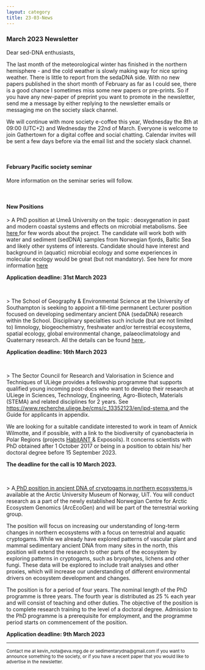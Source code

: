 ```yaml
---
layout: category
title: 23-03-News
---
```


<div class="section">
<h3 class="section-title underline">March 2023 Newsletter</h3>
</div>

<p>Dear sed-DNA enthusiasts,</p>
<div class="intro">
<p>The last month of the meteorological winter has finished in the northern hemisphere - and the cold weather is slowly making way for nice spring weather. There is little to report from the sedaDNA side. With no new papers published in the short month of February as far as I could see, there is a good chance I sometimes miss some new papers or pre-prints. So if you have any new-paper of preprint you want to promote in the newsletter, send me a message by either replying to the newsletter emails or messaging me on the society slack channel.
</p>

<p>
We will continue with more society e-coffee this year, Wednesday the 8th at 09:00 (UTC+2) and Wednesday the 22nd of March. Everyone is welcome to join Gathertown for a digital coffee and social chatting. Calendar invites will be sent a few days before via the email list and the society slack channel.
</p>

<br>
<div class="intro">
<h4 class="section-title underline">February Pacific society seminar</h4><p>

More information on the seminar series will follow.

<div class="intro">
  <br>

<h4 class="section-title underline">New Positions</h4>


<p>> A PhD position at Umeå University on the topic : deoxygenation in past and modern coastal systems and effects on microbial metabolisms. See <a href="https://ericcapo.github.io/ericcapo/category/research.html" target="_blank"><u> here </u></a> for few words about the project. The candidate will work both with water and sediment (sedDNA) samples from Norwegian fjords, Baltic Sea and likely other systems of interests. Candidate should have interest and background in (aquatic) microbial ecology and some experiences in molecular ecology would be great (but not mandatory). See here for more information
  <a href="https://www.umu.se/en/work-with-us/open-positions/phd-position-in-ecology-with-focus-on-aquatic-microbial-ecology_600714/" target="_blank"><u> here </u></a></p> 

<p><b>Application deadline: 31st March 2023</b></p>

<br>
<p>> The School of Geography & Environmental Science at the University of Southampton is seeking to appoint a fill-time permanent Lecturer position focused on developing sedimentary ancient DNA (sedaDNA) research within the School. Disciplinary specialties such include (but are not limited to) limnology, biogeochemistry, freshwater and/or terrestrial ecosystems, spatial ecology, global environmental change, palaeoclimatology and Quaternary research. All the details can be found <a href="https://jobs.soton.ac.uk/Vacancy.aspx?id=36807&forced=2" target="_blank"><u> here </u></a>.</p>
  
  <b>Application deadline: 16th March 2023</b></p>

<br>  
<p>> The Sector Council for Research and Valorisation in Science and Techniques of ULiège provides a fellowship programme that supports qualified young incoming post-docs who want to develop their research at ULiege in Sciences, Technology, Engineering, Agro-Biotech, Materials (STEMA) and related disciplines for 2 years. See <a href="https://www.recherche.uliege.be/cms/c_13352123/en/ipd-stema" target="_blank"><u> https://www.recherche.uliege.be/cms/c_13352123/en/ipd-stema </u></a> and the Guide for applicants in appendix. 

We are looking for a suitable candidate interested to work in team of Annick Wilmotte, and if possible, with a link to the biodiversity of cyanobacteria in Polar Regions (projects <a href="https://www.belspo.be/belspo/brain2-be/projects/HabitAnt_E.pdf" target="_blank"><u> HabitANT </u></a> & Exposoils). It concerns scientists with PhD obtained after 1 October 2017 or being in a position to obtain his/ her doctoral degree before 15 September 2023.</p>
  
<p><b>The deadline for the call is 10 March 2023.</b></p>
<br>  
<p>> A<a href="https://www.jobbnorge.no/en/available-jobs/job/239568/phd-fellow-in-ancient-dna-of-cryptogams-in-northern-ecosystems" target="_blank"><u> PhD position in ancient DNA of cryptogams in northern ecosystems </u></a>is available at the Arctic University Museum of Norway, UiT. You will conduct research as a part of the newly established Norwegian Centre for Arctic Ecosystem Genomics (ArcEcoGen) and will be part of the terrestrial working group.</p>

<p>The position will focus on increasing our understanding of long-term changes in northern ecosystems with a focus on terrestrial and aquatic cryptogams. While we already have explored patterns of vascular plant and mammal sedimentary ancient DNA from many sites in the north, this position will extend the research to other parts of the ecosystem by exploring patterns in cryptogams, such as bryophytes, lichens and other fungi. These data will be explored to include trait analyses and other proxies, which will increase our understanding of different environmental drivers on ecosystem development and changes.</p>

<p>The position is for a period of four years. The nominal length of the PhD programme is three years. The fourth year is distributed as 25 % each year and will consist of teaching and other duties. The objective of the position is to complete research training to the level of a doctoral degree. Admission to the PhD programme is a prerequisite for employment, and the programme period starts on commencement of the position.</p>

<p><b>Application deadline: 9th March 2023</b></p>
  
<hr />
<p><small>Contact me at kevin_nota@eva.mpg.de or sedimentarydna@gmail.com if you want to announce something to the society, or if you have a recent paper that you would like to advertise in the newsletter.</small></p>



